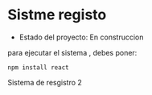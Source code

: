 <h1> Sistme registo </h1>

- Estado del proyecto: En construccion

para ejecutar el sistema , debes poner:

```npm install react```

Sistema de resgistro 2
